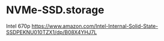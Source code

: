 # NVMe-SSD.storage
Intel 670p https://www.amazon.com/Intel-Internal-Solid-State-SSDPEKNU010TZX1/dp/B08X4YHJ7L
